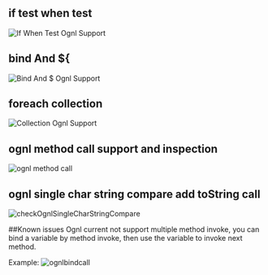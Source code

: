 ## if test when test
![If When Test Ognl Support](https://mybatis-1309801975.cos.ap-shanghai.myqcloud.com/screenshots/ifWhenTest中ognl支持.gif)

## bind And \${
![Bind And $ Ognl Support](https://mybatis-1309801975.cos.ap-shanghai.myqcloud.com/screenshots/bind和${的ognl支持.gif)


## foreach collection
![Collection Ognl Support](https://mybatis-1309801975.cos.ap-shanghai.myqcloud.com/screenshots/collection标签跳转检测正确.gif)

## ognl method call support and inspection
![ognl method call](https://mybatis-1309801975.cos.ap-shanghai.myqcloud.com/screenshots/collectionCallMethdo.gif)


## ognl single char string compare add toString call
![checkOgnlSingleCharStringCompare](https://mybatis-1309801975.cos.ap-shanghai.myqcloud.com/screenshots/checkOgnlSingleCharStringCompare.gif)


##Known issues
Ognl current not support multiple method invoke, you can bind a variable by method invoke, then use the variable to invoke next method.

Example:
![ognlbindcall](https://mybatis-1309801975.cos.ap-shanghai.myqcloud.com/screenshots/ognlbindcall.png)

